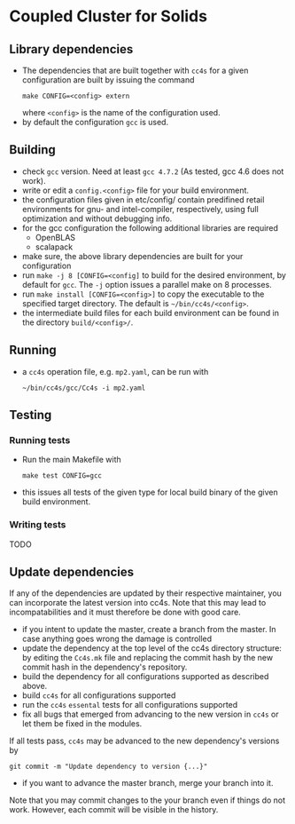 Coupled Cluster for Solids
==========================

Library dependencies
--------------------

- The dependencies that are built together with `cc4s` for a given configuration
  are built by issuing the command
  ```
  make CONFIG=<config> extern
  ```
  where `<config>` is the name of the configuration used.
- by default the configuration `gcc` is used.

Building
--------

-   check `gcc` version. Need at least `gcc 4.7.2` (As tested, gcc 4.6 does
    not work).
-   write or edit a `config.<config>` file for your build environment.
-   the configuration files given in etc/config/ contain
    predifined retail environments for gnu- and intel-compiler, respectively,
    using full optimization and without debugging info.
-   for the gcc configuration the following additional libraries are
    required
    - OpenBLAS
    - scalapack
- make sure, the above library dependencies are built for your configuration
- run `make -j 8 [CONFIG=<config]` to build for the desired environment, by
  default for `gcc`. The `-j` option issues a parallel make on 8 processes.
- run `make install [CONFIG=<config>]` to copy the executable to the specified
  target directory. The default is `~/bin/cc4s/<config>`.
- the intermediate build files for each build environment can be found in the
  directory `build/<config>/`.

Running
-------

-   a `cc4s` operation file, e.g. `mp2.yaml`, can be run with
    ```
    ~/bin/cc4s/gcc/Cc4s -i mp2.yaml
    ```

Testing
-------

### Running tests

- Run the main Makefile with
  ```
  make test CONFIG=gcc
  ```
- this issues all tests of the given type for local build binary of the given
  build environment.

### Writing tests

TODO

Update dependencies
-------------------

If any of the dependencies are updated by their respective maintainer, you
can incorporate the latest version into cc4s. Note that this may lead to
incompatabilities and it must therefore be done with good care.

- if you intent to update the master, create a branch from the master.
  In case anything goes wrong the damage is controlled
- update the dependency at the top level of the cc4s directory structure:
  by editing the `Cc4s.mk` file and replacing the commit hash
  by the new commit hash in the dependency's repository.
- build the dependency for all configurations supported as described above.
- build `cc4s` for all configurations supported
- run the `cc4s` `essental` tests for all configurations supported
- fix all bugs that emerged from advancing to the new version in `cc4s` or
  let them be fixed in the modules.

If all tests pass, `cc4s` may be advanced to the new dependency's  versions
by
```
git commit -m "Update dependency to version {...}"
```

- if you want to advance the master branch, merge your branch into it.

Note that you may commit changes to the your branch even if things do
not work. However, each commit will be visible in the history.
